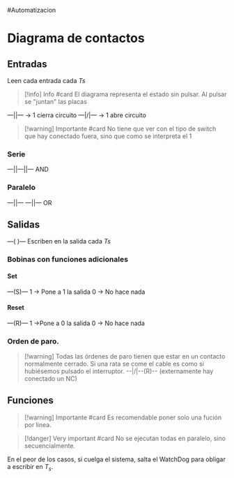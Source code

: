 #Automatizacion 
# Diagrama de contactos
## Entradas
Leen cada entrada cada $Ts$
> [!info] Info #card
> El diagrama representa el estado sin pulsar. Al pulsar se "juntan" las placas

—||— → 1 cierra circuito
—|/|— → 1 abre circuito

> [!warning] Importante #card
> No tiene que ver con el tipo de switch que hay conectado fuera, sino que como se interpreta el 1

### Serie
—||—||— AND
### Paralelo
—||—
—||— OR
## Salidas
—( )—
Escriben en la salida cada $Ts$
### Bobinas con funciones adicionales
#### Set
—(S)— 
1 → Pone a 1 la salida
0 → No hace nada
#### Reset
—(R)— 
1 →Pone a 0 la salida
0 → No hace nada

### Orden de paro.

> [!warning] Todas las órdenes de paro tienen que estar en un contacto normalmente cerrado.  Si una rata se come el cable es como si hubiésemos pulsado el interruptor.
>  --|/|--(R)-- (externamente hay conectado un NC)

## Funciones
> [!warning] Importante #card
> Es recomendable poner solo una fución por linea. 

> [!danger] Very important #card
> No se ejecutan todas en paralelo, sino secuencialmente.

 En el peor de los casos, si cuelga el sistema, salta el WatchDog para obligar a escribir en $T_{s}$.


